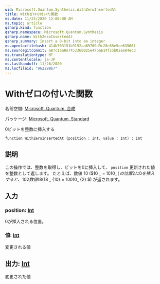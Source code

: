 ```yaml
---
uid: Microsoft.Quantum.Synthesis.WithZeroInsertedAt
title: Withゼロの付いた関数
ms.date: 11/25/2020 12:00:00 AM
ms.topic: article
qsharp.kind: function
qsharp.namespace: Microsoft.Quantum.Synthesis
qsharp.name: WithZeroInsertedAt
qsharp.summary: Insert a 0-bit into an integer
ms.openlocfilehash: 414b703151b9152aa69709d9c28e68e5ae63506f
ms.sourcegitcommit: a87c1aa8e7453360025e47ba614f25b02ea84ec3
ms.translationtype: MT
ms.contentlocale: ja-JP
ms.lasthandoff: 11/26/2020
ms.locfileid: "96228867"
---
```

# <a name="withzeroinsertedat-function"></a>Withゼロの付いた関数

名前空間: [Microsoft. Quantum. 合成](xref:Microsoft.Quantum.Synthesis)

パッケージ: [Microsoft. Quantum. Standard](https://nuget.org/packages/Microsoft.Quantum.Standard)


0ビットを整数に挿入する

```qsharp
function WithZeroInsertedAt (position : Int, value : Int) : Int
```


## <a name="description"></a>説明

この操作では、整数を取得し、ビットを0に挿入して、 `position` 更新された値を整数として返します。  たとえば、数値 10 ($10 _ = 1010_ $) の位置2に0を挿入すると、 {10} {2} 数値 18 ($18 _ {10} = 10010_ {2} $) が返されます。

## <a name="input"></a>入力

### <a name="position--int"></a>position: [Int](xref:microsoft.quantum.lang-ref.int)

0が挿入される位置。


### <a name="value--int"></a>値: [Int](xref:microsoft.quantum.lang-ref.int)

変更される値



## <a name="output--int"></a>出力: [Int](xref:microsoft.quantum.lang-ref.int)

変更された値